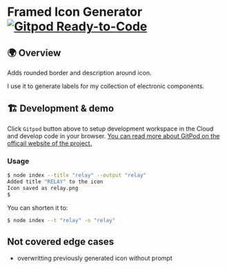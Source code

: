 # Framed Icon Generator [![Gitpod Ready-to-Code](https://img.shields.io/badge/Gitpod-ready--to--code-blue?logo=gitpod)](https://gitpod.io/#https://github.com/zentala/framed-icon-generator)

## 🌍 Overview
Adds rounded border and description around icon. 

I use it to generate labels for my collection of electronic components.

## 🏗 Development & demo
Click `Gitpod` button above to setup development workspace in the Cloud and develop code in your browser. [You can read more about GitPod on the officail website of the project.](https://www.gitpod.io/)

### Usage

``` bash
$ node index --title "relay" --output "relay"
Added title "RELAY" to the icon
Icon saved as relay.png
$
```

You can shorten it to:
``` bash
$ node index --t "relay" -o "relay"
```

## Not covered edge cases
* overwritting previously generated icon without prompt

